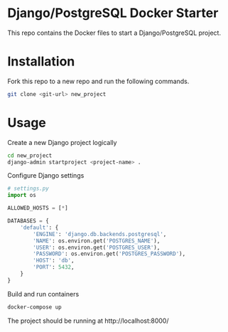 # Django/PostgreSQL Docker Starter

This repo contains the Docker files to start a Django/PostgreSQL project. 

# Installation

Fork this repo to a new repo and run the following commands.
```bash
git clone <git-url> new_project
```

# Usage

Create a new Django project logically

```bash 
cd new_project
django-admin startproject <project-name> .
```

Configure Django settings

```python
# settings.py
import os

ALLOWED_HOSTS = [*]

DATABASES = {
    'default': {
        'ENGINE': 'django.db.backends.postgresql',
        'NAME': os.environ.get('POSTGRES_NAME'),
        'USER': os.environ.get('POSTGRES_USER'),
        'PASSWORD': os.environ.get('POSTGRES_PASSWORD'),
        'HOST': 'db',
        'PORT': 5432,
    }
}
```

Build and run containers
```bash 
docker-compose up
```

The project should be running at http://localhost:8000/